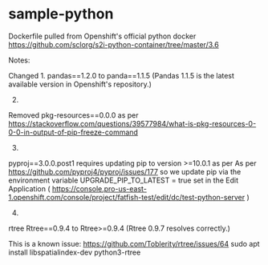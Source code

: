 # sample-python

Dockerfile pulled from Openshift's official python docker
https://github.com/sclorg/s2i-python-container/tree/master/3.6

Notes:

Changed
1.
pandas==1.2.0 to panda==1.1.5
(Pandas 1.1.5 is the latest available version in Openshift's repository.)

2.
Removed pkg-resources==0.0.0 as per https://stackoverflow.com/questions/39577984/what-is-pkg-resources-0-0-0-in-output-of-pip-freeze-command

3.
pyproj==3.0.0.post1 requires updating pip to version >=10.0.1 as per 
As per https://github.com/pyproj4/pyproj/issues/177
so we update pip via the environment variable 
UPGRADE_PIP_TO_LATEST = true
set in the Edit Application ( https://console.pro-us-east-1.openshift.com/console/project/fatfish-test/edit/dc/test-python-server )

4.
rtree
Rtree==0.9.4 to Rtree>=0.9.4 (Rtree 0.9.7 resolves correctly.)

This is a known issue:
https://github.com/Toblerity/rtree/issues/64
sudo apt install libspatialindex-dev python3-rtree

